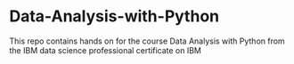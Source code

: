 # Data-Analysis-with-Python
This repo contains hands on for the course Data Analysis with Python from the IBM data science professional certificate on IBM
